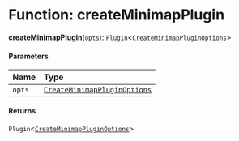 # Function: createMinimapPlugin

**createMinimapPlugin**(`opts`): `Plugin`<[`CreateMinimapPluginOptions`](/auto-docs/minimap-plugin/interfaces/CreateMinimapPluginOptions.md)>

#### Parameters

| Name | Type |
| :------ | :------ |
| `opts` | [`CreateMinimapPluginOptions`](/auto-docs/minimap-plugin/interfaces/CreateMinimapPluginOptions.md) |

#### Returns

`Plugin`<[`CreateMinimapPluginOptions`](/auto-docs/minimap-plugin/interfaces/CreateMinimapPluginOptions.md)>
